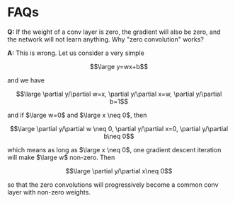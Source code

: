 # FAQs

**Q:** If the weight of a conv layer is zero, the gradient will also be zero, and the network will not learn anything. Why "zero convolution" works?

**A:** This is wrong. Let us consider a very simple 

$$\large y=wx+b$$

and we have 

$$\large \partial y/\partial w=x, \partial y/\partial x=w, \partial y/\partial b=1$$

and if $\large w=0$ and $\large x \neq 0$, then 

$$\large \partial y/\partial w \neq 0, \partial y/\partial x=0, \partial y/\partial b\neq 0$$

which means as long as $\large x \neq 0$, one gradient descent iteration will make $\large w$ non-zero. Then 

$$\large \partial y/\partial x\neq 0$$

so that the zero convolutions will progressively become a common conv layer with non-zero weights.
